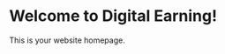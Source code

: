 <!DOCTYPE html>
<html lang="en">
<head>
  <meta charset="UTF-8">
  <meta name="viewport" content="width=device-width, initial-scale=1.0">
  <title>Digital Earning</title>
</head>
<body>
  <h1>Welcome to Digital Earning!</h1>
  <p>This is your website homepage.</p>
</body>
</html>
